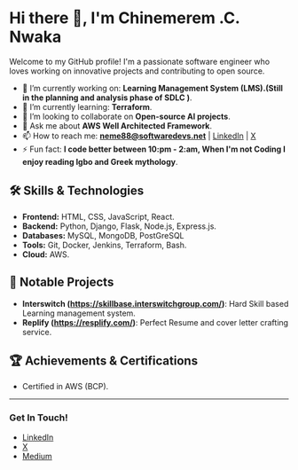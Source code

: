 # Hi there 👋, I'm Chinemerem .C. Nwaka

Welcome to my GitHub profile! I'm a passionate software engineer who loves working on innovative projects and contributing to open source.

- 🔭 I’m currently working on: **Learning Management System (LMS).(Still in the planning and analysis phase of SDLC )**.
- 🌱 I’m currently learning: **Terraform**.
- 👯 I’m looking to collaborate on **Open-source AI projects**.
- 💬 Ask me about **AWS Well Architected Framework**.
- 📫 How to reach me: **neme88@softwaredevs.net** | [LinkedIn](https://www.linkedin.com/in/Neme88/) | [X](https://x.com/Neme_88)
- ⚡ Fun fact: **I code better between 10:pm - 2:am, When I'm not Coding I enjoy reading Igbo and Greek mythology**.

## 🛠️ Skills & Technologies

- **Frontend:** HTML, CSS, JavaScript, React.
- **Backend:** Python, Django, Flask, Node.js, Express.js.
- **Databases:** MySQL, MongoDB, PostGreSQL
- **Tools:** Git, Docker, Jenkins, Terraform, Bash.
- **Cloud:** AWS.

## 🚀 Notable Projects

- **Interswitch (https://skillbase.interswitchgroup.com/)**: Hard Skill based Learning management system.
- **Replify (https://resplify.com/)**: Perfect Resume and cover letter crafting service.

## 🏆 Achievements & Certifications

- Certified in AWS (BCP).
---

### Get In Touch!
- [LinkedIn](https://www.linkedin.com/in/Neme88/)
- [X](https://x.com/Neme_88)
- [Medium](https://medium.com/@Neme88)
